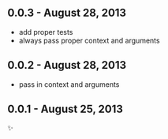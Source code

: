 0.0.3 - August 28, 2013
-----------------------
* add proper tests
* always pass proper context and arguments

0.0.2 - August 28, 2013
-----------------------
* pass in context and arguments

0.0.1 - August 25, 2013
-----------------------
:sparkles: